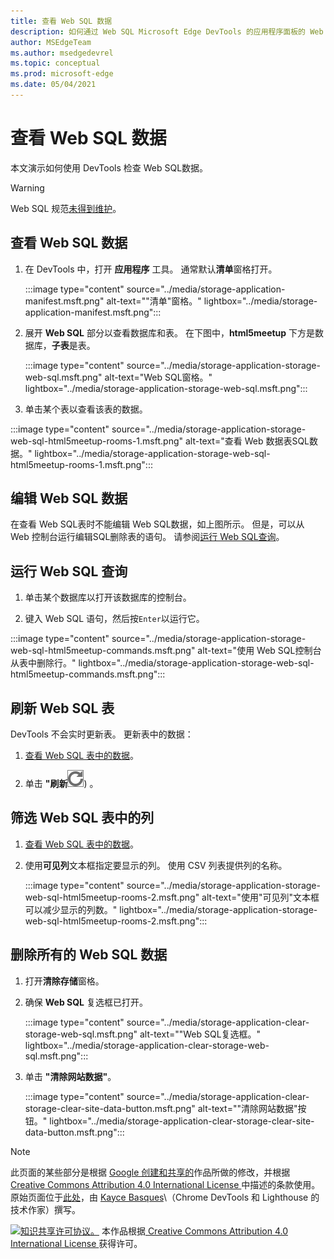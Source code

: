 ```yaml
---
title: 查看 Web SQL 数据
description: 如何通过 Web SQL Microsoft Edge DevTools 的应用程序面板的 Web SQL 数据。
author: MSEdgeTeam
ms.author: msedgedevrel
ms.topic: conceptual
ms.prod: microsoft-edge
ms.date: 05/04/2021
---
```

<!-- Copyright Kayce Basques

   Licensed under the Apache License, Version 2.0 (the "License");
   you may not use this file except in compliance with the License.
   You may obtain a copy of the License at

       https://www.apache.org/licenses/LICENSE-2.0

   Unless required by applicable law or agreed to in writing, software
   distributed under the License is distributed on an "AS IS" BASIS,
   WITHOUT WARRANTIES OR CONDITIONS OF ANY KIND, either express or implied.
   See the License for the specific language governing permissions and
   limitations under the License.  -->
# <a name="view-web-sql-data"></a>查看 Web SQL 数据

本文演示如何使用 DevTools 检查 Web SQL数据。

> [!WARNING]
> Web SQL 规范[未得到维护](https://w3.org/TR/webdatabase/#status-of-this-document)。


<!-- ====================================================================== -->
## <a name="view-web-sql-data"></a>查看 Web SQL 数据

1. 在 DevTools 中，打开 **应用程序** 工具。  通常默认**清单**窗格打开。

   :::image type="content" source="../media/storage-application-manifest.msft.png" alt-text="&quot;清单&quot;窗格。" lightbox="../media/storage-application-manifest.msft.png":::

1. 展开 **Web SQL** 部分以查看数据库和表。  在下图中，**html5meetup** 下方是数据库，**子表**是表。

   :::image type="content" source="../media/storage-application-storage-web-sql.msft.png" alt-text="Web SQL窗格。" lightbox="../media/storage-application-storage-web-sql.msft.png":::

1. 单击某个表以查看该表的数据。

:::image type="content" source="../media/storage-application-storage-web-sql-html5meetup-rooms-1.msft.png" alt-text="查看 Web 数据表SQL数据。" lightbox="../media/storage-application-storage-web-sql-html5meetup-rooms-1.msft.png":::


<!-- ====================================================================== -->
## <a name="edit-web-sql-data"></a>编辑 Web SQL 数据

在查看 Web SQL表时不能编辑 Web SQL数据，如上图所示。  但是，可以从 Web 控制台运行编辑SQL删除表的语句。  请参阅[运行 Web SQL查询](#run-web-sql-queries)。


<!-- ====================================================================== -->
## <a name="run-web-sql-queries"></a>运行 Web SQL 查询

1. 单击某个数据库以打开该数据库的控制台。

1. 键入 Web SQL 语句，然后按`Enter`以运行它。

:::image type="content" source="../media/storage-application-storage-web-sql-html5meetup-commands.msft.png" alt-text="使用 Web SQL控制台从表中删除行。" lightbox="../media/storage-application-storage-web-sql-html5meetup-commands.msft.png":::


<!-- ====================================================================== -->
## <a name="refresh-a-web-sql-table"></a>刷新 Web SQL 表

DevTools 不会实时更新表。  更新表中的数据：

1. [查看 Web SQL 表中的数据](#view-web-sql-data)。

1. 单击 **"刷新**![ (刷新"。](../media/refresh-icon.msft.png)) 。


<!-- ====================================================================== -->
## <a name="filter-out-columns-in-a-web-sql-table"></a>筛选 Web SQL 表中的列

1. [查看 Web SQL 表中的数据](#view-web-sql-data)。

1. 使用**可见列**文本框指定要显示的列。  使用 CSV 列表提供列的名称。

   :::image type="content" source="../media/storage-application-storage-web-sql-html5meetup-rooms-2.msft.png" alt-text="使用&quot;可见列&quot;文本框可以减少显示的列数。" lightbox="../media/storage-application-storage-web-sql-html5meetup-rooms-2.msft.png":::


<!-- ====================================================================== -->
## <a name="delete-all-web-sql-data"></a>删除所有的 Web SQL 数据

1. 打开**清除存储**窗格。

1. 确保 **Web SQL** 复选框已打开。

   :::image type="content" source="../media/storage-application-clear-storage-web-sql.msft.png" alt-text="&quot;Web SQL复选框。" lightbox="../media/storage-application-clear-storage-web-sql.msft.png":::

1. 单击 **"清除网站数据"**。

   :::image type="content" source="../media/storage-application-clear-storage-clear-site-data-button.msft.png" alt-text="&quot;清除网站数据&quot;按钮。" lightbox="../media/storage-application-clear-storage-clear-site-data-button.msft.png":::


<!-- ====================================================================== -->
> [!NOTE]
> 此页面的某些部分是根据 [Google 创建和共享的](https://developers.google.com/terms/site-policies)作品所做的修改，并根据[ Creative Commons Attribution 4.0 International License ](https://creativecommons.org/licenses/by/4.0)中描述的条款使用。
> 原始页面位于[此处](https://developers.google.com/web/tools/chrome-devtools/storage/websql)，由 [Kayce Basques](https://developers.google.com/web/resources/contributors#kayce-basques)\（Chrome DevTools 和 Lighthouse 的技术作家）撰写。

[![知识共享许可协议。](https://i.creativecommons.org/l/by/4.0/88x31.png)](https://creativecommons.org/licenses/by/4.0)
本作品根据[ Creative Commons Attribution 4.0 International License ](https://creativecommons.org/licenses/by/4.0)获得许可。
